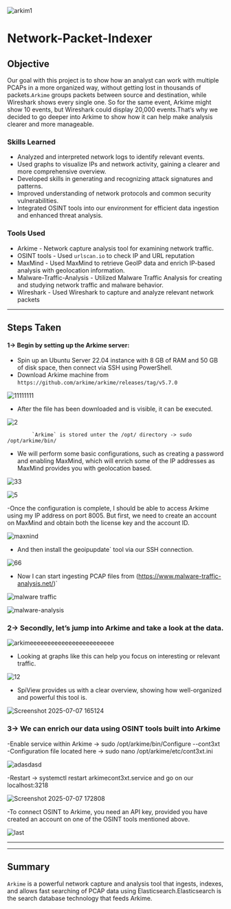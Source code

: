 ![arkim1](https://github.com/user-attachments/assets/a8c45c2f-aa7e-46d3-9457-0a1b8af7240e)
# Network-Packet-Indexer 

## Objective

Our goal with this project is to show how an analyst can work with multiple PCAPs in a more organized way, without getting lost in thousands of packets.`Arkime` groups packets between source and destination, while Wireshark shows every single one. So for the same event, Arkime might show 
10 events, but Wireshark could display 20,000 events.That’s why we decided to go deeper into Arkime to show how it can help make analysis clearer and more manageable.


### Skills Learned

- Analyzed and interpreted network logs to identify relevant events.
- Used graphs to visualize IPs and network activity, gaining a clearer and more comprehensive overview.
- Developed skills in generating and recognizing attack signatures and patterns.
- Improved understanding of network protocols and common security vulnerabilities. 
- Integrated OSINT tools into our environment for efficient data ingestion and enhanced threat analysis.

### Tools Used

- Arkime - Network capture analysis tool for examining network traffic.
- OSINT tools - Used `urlscan.io` to check IP and URL reputation
- MaxMind - Used MaxMind to retrieve GeoIP data and enrich IP-based analysis with geolocation information.
- Malware-Traffic-Analysis - Utilized Malware Traffic Analysis for creating and studying network traffic and malware behavior.
- Wireshark - Used Wireshark to capture and analyze relevant network packets
---

## Steps Taken

#### 1-> Begin by setting up the Arkime server:
- Spin up an Ubuntu Server 22.04 instance with 8 GB of RAM and 50 GB of disk space, then connect via SSH using PowerShell.
- Download Arkime machine from `https://github.com/arkime/arkime/releases/tag/v5.7.0`

![11111111](https://github.com/user-attachments/assets/698d9dec-43ce-478a-8a10-27cfe54910c4)

- After the file has been downloaded and is visible, it can be executed.

![2](https://github.com/user-attachments/assets/0d476979-6914-409b-ab9b-3b7c59b07322)

            `Arkime` is stored unter the /opt/ directory -> sudo /opt/arkime/bin/

- We will perform some basic configurations, such as creating a password and enabling MaxMind, which will enrich some of the IP addresses as MaxMind provides you with geolocation based.

![33](https://github.com/user-attachments/assets/8c9e6e20-058f-4b70-aca3-2b736c534531)

![5](https://github.com/user-attachments/assets/d402361b-269b-44f0-8e4b-54c0f6e07553)

-Once the configuration is complete, I should be able to access Arkime using my IP address on port 8005. But first, we need to create an account on MaxMind and obtain both the license key and the account ID.

![maxnind](https://github.com/user-attachments/assets/236a1ace-9a5e-400f-9808-47f07dccdb0f)

- And then install the geoipupdate` tool via our SSH connection.

![66](https://github.com/user-attachments/assets/39370fec-9c02-4a8e-a793-ee3008d81bf3)

- Now I can start ingesting PCAP files from (https://www.malware-traffic-analysis.net/)`

![malware traffic](https://github.com/user-attachments/assets/bb334dff-5cae-422b-8195-c2dd6e64a72d)


![malware-analysis](https://github.com/user-attachments/assets/dd6308b9-3e88-4b99-aed9-e7e7f08721e7)


### 2-> Secondly, let’s jump into Arkime and take a look at the data.

![arkimeeeeeeeeeeeeeeeeeeeeeeee](https://github.com/user-attachments/assets/d4b1adc7-4e63-4eb4-aa9c-9e5a3007af38)

- Looking at graphs like this can help you focus on interesting or relevant traffic.

![12](https://github.com/user-attachments/assets/b7323ad3-dc77-4f34-8087-b69164366495)

- SpiView provides us with a clear overview, showing how well-organized and powerful this tool is.

![Screenshot 2025-07-07 165124](https://github.com/user-attachments/assets/8783d532-30f4-488d-bc18-a00739a40e83)


### 3-> We can enrich our data using OSINT tools built into Arkime

-Enable service within Arkime  -> sudo /opt/arkime/bin/Configure --cont3xt
-Configuration file located here -> sudo nano /opt/arkime/etc/cont3xt.ini

![adasdasd](https://github.com/user-attachments/assets/be83d205-61cc-404d-a34f-598f59bbc299)

-Restart -> systemctl restart arkimecont3xt.service and go on our localhost:3218

![Screenshot 2025-07-07 172808](https://github.com/user-attachments/assets/865cf29e-e5b3-466c-9e82-4774458b3d33)

-To connect OSINT to Arkime, you need an API key, provided you have created an account on one of the OSINT tools mentioned above.


![last](https://github.com/user-attachments/assets/2264ebbf-81bc-47b3-a777-6e4472015e39)





   
---
---
## Summary
`Arkime` is a powerful network capture and analysis tool that ingests, indexes, and allows fast searching of PCAP data using Elasticsearch.Elasticsearch is the search database technology that feeds Arkime.
